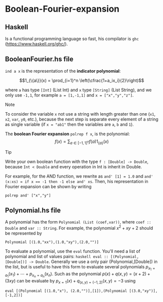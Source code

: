 # Boolean-Fourier-expansion

## Haskell

Is a functional programming language so fast, his compilator is `ghc` (https://www.haskell.org/ghc/).

## BooleanFourier.hs file
`ind a x` is the representation of the **indicator polynomial**: 

$$1_{\{a\}}(x) = \prod_{i=1}^n \left(\cfrac{1+a_ix_i}{2}\right)$$

where `a` has type `[Int]` (List Int) and `x` type `[String]` (List String), and we only use `-1,1`, for example `a = [1,-1,1]` and `x = ["x","y","z"]`. 
> [!NOTE]
> To consider the variable `x` not use a string with length greater than one (`x1`, `x2`, `var`, `y0`, etc.), because the next step is separate every element of a string as single variable (if `x = "ab1"` then the variables are `a`, `b` and `1`).

The **boolean Fourier expansion** `polrep f x`, is the polynomial:
$$f(x) = \displaystyle\sum_{a\in [-1,1]^n}f(a) 1_{\{a\}}(x)$$

> [!TIP]
> Write your own boolean function with the type ```f : [Double] -> Double```, because `Int < Double` and every operation in Int is inherit in Double.

For example, for the AND function, we rewrite as `and' [1] = 1.0` and `and' (x:xs) = if x == -1 then -1 else and' xs`. Then, his representation in Fourier expansion can be shown by writing

```
polrep and' ["x","y"]
```

## Polynomial.hs file
A polynomial has the form `Polynomial (List (coef,var))`, where `coef :: Double` and `var :: String`. For example, the polynomial $x^2 + xy +2$ should be represented by 
```
Polynomial [(1.0,"xx"),(1.0,"xy"),(2.0,"")]
```

To evaluate a polynomial, use the `eval` function. You'll need a list of polynomial and list of values pairs: ``haskell eval :: [(Polynomial, [Double])] -> Double``. Generally we use a only pair (Polynomial,[Double]) in the list, but is useful to have this form to evaluate several polynomials $p_{x_1=a_1}(x_1)+\cdots + p_{x_n=a_n}(x_n)$. Such as the polynomial $p(x)+q(x,y) = (x+2) + (3xy)$ can be evaluate by $p_{x=1}(x) + q_{(x,y) = (-1,2)}(x,y) = -3$ using 
```
eval [(Polynomial [(1.0,"x"), (2.0,"")],[1]),(Polynomial [(3.0,"xy")],[-1,2])]
```
